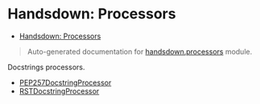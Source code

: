 # Handsdown: Processors

- [Handsdown: Processors](#handsdown-processors)

> Auto-generated documentation for [handsdown.processors](..//home/vlad/work/vemel/handsdown/handsdown/processors/__init__.py) module.


Docstrings processors.

- [PEP257DocstringProcessor](./handsdown_processors_pep257.md#pep257docstringprocessor)
- [RSTDocstringProcessor](./handsdown_processors_rst.md#rstdocstringprocessor)

